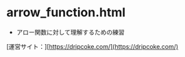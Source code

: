# arrow_function.html

* アロー関数に対して理解するための練習


[運営サイト：][https://dripcoke.com/](https://dripcoke.com/)